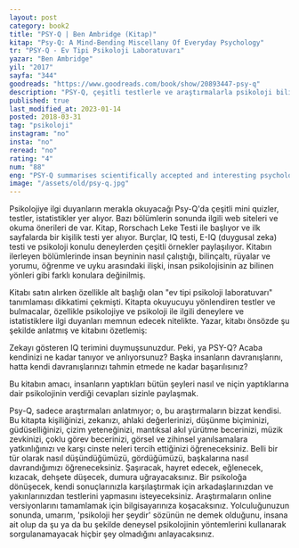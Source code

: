 ```yaml
---
layout: post  
category: book2  
title: "PSY-Q | Ben Ambridge (Kitap)"  
kitap: "Psy-Q: A Mind-Bending Miscellany Of Everyday Psychology"  
tr: "PSY-Q - Ev Tipi Psikoloji Laboratuvarı"  
yazar: "Ben Ambridge"  
yil: "2017"  
sayfa: "344"  
goodreads: "https://www.goodreads.com/book/show/20893447-psy-q"
description: "PSY-Q, çeşitli testlerle ve araştırmalarla psikoloji bilimini anlatıyor. "
published: true
last_modified_at: 2023-01-14
posted: 2018-03-31
tag: "psikoloji"
instagram: "no"
insta: "no"
reread: "no"
rating: "4"
num: "88"
eng: "PSY-Q summarises scientifically accepted and interesting psychology studies of modern times in an easy to read way."
image: "/assets/old/psy-q.jpg"
---
```


Psikolojiye ilgi duyanların merakla okuyacağı Psy-Q'da çeşitli mini quizler, testler, istatistikler yer alıyor. Bazı bölümlerin sonunda ilgili web siteleri ve okuma önerileri de var. Kitap, Rorschach Leke Testi ile başlıyor ve ilk sayfalarda bir kişilik testi yer alıyor. Burçlar, IQ testi, E-IQ (duygusal zeka) testi ve psikoloji konulu deneylerden çeşitli örnekler paylaşılıyor. Kitabın ilerleyen bölümlerinde insan beyninin nasıl çalıştığı, bilinçaltı, rüyalar ve yorumu, öğrenme ve uyku arasındaki ilişki, insan psikolojisinin az bilinen yönleri gibi farklı konulara değinilmiş.  
  
Kitabı satın alırken özellikle alt başlığı olan "ev tipi psikoloji laboratuvarı" tanımlaması dikkatimi çekmişti. Kitapta okuyucuyu yönlendiren testler ve bulmacalar, özellikle psikolojiye ve psikoloji ile ilgili deneylere ve istatistiklere ilgi duyanları memnun edecek nitelikte. Yazar, kitabı önsözde şu şekilde anlatmış ve kitabını özetlemiş:  
  
Zekayı gösteren IQ terimini duymuşsunuzdur. Peki, ya PSY-Q? Acaba kendinizi ne kadar tanıyor ve anlıyorsunuz? Başka insanların davranışlarını, hatta kendi davranışlarınızı tahmin etmede ne kadar başarılısınız?  
  
Bu kitabın amacı, insanların yaptıkları bütün şeyleri nasıl ve niçin yaptıklarına dair psikolojinin verdiği cevapları sizinle paylaşmak.  
  
Psy-Q, sadece araştırmaları anlatmıyor; o, bu araştırmaların bizzat kendisi. Bu kitapta kişiliğinizi, zekanızı, ahlaki değerlerinizi, düşünme biçiminizi, güdüselliğinizi, çizim yeteneğinizi, mantıksal akıl yürütme becerinizi, müzik zevkinizi, çoklu görev becerinizi, görsel ve zihinsel yanılsamalara yatkınlığınızı ve karşı cinste neleri tercih ettiğinizi öğreneceksiniz. Belli bir tür olarak nasıl düşündüğümüzü, gördüğümüzü, başkalarına nasıl davrandığımızı öğreneceksiniz. Şaşıracak, hayret edecek, eğlenecek, kızacak, dehşete düşecek, dumura uğrayacaksınız. Bir psikoloğa dönüşecek, kendi sonuçlarınızla karşılaştırmak için arkadaşlarınızdan ve yakınlarınızdan testlerini yapmasını isteyeceksiniz. Araştırmaların online versiyonlarını tamamlamak için bilgisayarınıza koşacaksınız. Yolculuğunuzun sonunda, umarım, 'psikoloji her şeydir' sözünün ne demek olduğunu, insana ait olup da şu ya da bu şekilde deneysel psikolojinin yöntemlerini kullanarak sorgulanamayacak hiçbir şey olmadığını anlayacaksınız.  
  
  
